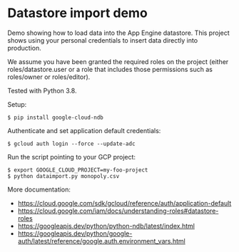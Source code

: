 Datastore import demo
=====================

Demo showing how to load data into the App Engine datastore. This project shows using your personal credentials to insert data directly into production.

We assume you have been granted the required roles on the project (either roles/datastore.user or a role that includes those permissions such as roles/owner or roles/editor).

Tested with Python 3.8.

Setup:

    $ pip install google-cloud-ndb

Authenticate and set application default credentials:

    $ gcloud auth login --force --update-adc

Run the script pointing to your GCP project:

    $ export GOOGLE_CLOUD_PROJECT=my-foo-project
    $ python dataimport.py monopoly.csv

More documentation:

- https://cloud.google.com/sdk/gcloud/reference/auth/application-default
- https://cloud.google.com/iam/docs/understanding-roles#datastore-roles
- https://googleapis.dev/python/python-ndb/latest/index.html
- https://googleapis.dev/python/google-auth/latest/reference/google.auth.environment_vars.html
